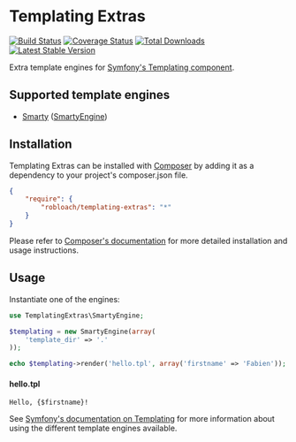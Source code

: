 # Templating Extras

[![Build Status](https://travis-ci.org/RobLoach/templating-extras.png)](https://travis-ci.org/RobLoach/templating-extras)
[![Coverage Status](https://coveralls.io/repos/RobLoach/templating-extras/badge.png?branch=master)](https://coveralls.io/r/RobLoach/templating-extras?branch=master)
[![Total Downloads](https://poser.pugx.org/robloach/templating-extras/downloads.png)](https://packagist.org/packages/robloach/templating-extras)
[![Latest Stable Version](https://poser.pugx.org/robloach/templating-extras/v/stable.png)](https://packagist.org/packages/robloach/templating-extras)

Extra template engines for [Symfony's Templating component](http://symfony.com/doc/current/components/templating/introduction.html).

## Supported template engines

* [Smarty](http://smarty.net) ([SmartyEngine](src/TemplatingExtras/SmartyEngine.php))


## Installation

Templating Extras can be installed with [Composer](http://getcomposer.org)
by adding it as a dependency to your project's composer.json file.

```json
{
    "require": {
        "robloach/templating-extras": "*"
    }
}
```

Please refer to [Composer's documentation](https://github.com/composer/composer/blob/master/doc/00-intro.md#introduction)
for more detailed installation and usage instructions.


## Usage

Instantiate one of the engines:

``` php
use TemplatingExtras\SmartyEngine;

$templating = new SmartyEngine(array(
    'template_dir' => '.'
));

echo $templating->render('hello.tpl', array('firstname' => 'Fabien'));
```

#### hello.tpl
``` smarty
Hello, {$firstname}!
```

See [Symfony's documentation on Templating](http://symfony.com/doc/current/components/templating/introduction.html#usage) for more information about using the different template engines available.
